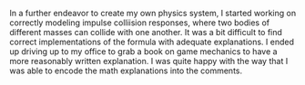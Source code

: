 In a further endeavor to create my own physics system, I started working on correctly modeling impulse colliision responses, where two bodies of different masses can collide with one another. It was a bit difficult to find correct implementations of the formula with adequate explanations. I ended up driving up to my office to grab a book on game mechanics to have a more reasonably written explanation. I was quite happy with the way that I was able to encode the math explanations into the comments.
